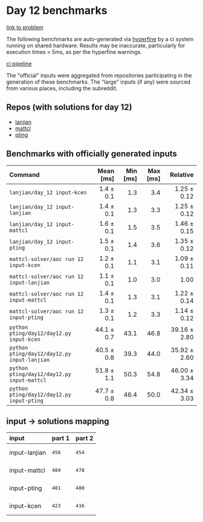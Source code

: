 # Day 12 benchmarks

[link to problem](http://adventofcode.com/2022/day/12)

The following benchmarks are auto-generated via [hyperfine](https://github.com/sharkdp/hyperfine) by a ci system running on shared hardware. Results may be inaccurate, particularly for execution times < 5ms, as per the hyperfine warnings.

[ci pipeline](http://ci.papercode.net:8080/teams/aoc2022/pipelines/aoc-compare-2022)

The "official" inputs were aggregated from repositories participating in the generation of these benchmarks. The "large" inputs (if any) were sourced from various places, including the subreddit.

## Repos (with solutions for day 12)


- [lanjian](https://github.com/LanJian/aoc-2022)
- [mattcl](https://github.com/mattcl/aoc2022)
- [pting](https://github.com/pting/aoc2022)

## Benchmarks with officially generated inputs
| Command | Mean [ms] | Min [ms] | Max [ms] | Relative |
|:---|---:|---:|---:|---:|
| `lanjian/day_12 input-kcen` | 1.4 ± 0.1 | 1.3 | 3.4 | 1.25 ± 0.12 |
| `lanjian/day_12 input-lanjian` | 1.4 ± 0.1 | 1.3 | 3.3 | 1.25 ± 0.12 |
| `lanjian/day_12 input-mattcl` | 1.6 ± 0.1 | 1.5 | 3.5 | 1.46 ± 0.15 |
| `lanjian/day_12 input-pting` | 1.5 ± 0.1 | 1.4 | 3.6 | 1.35 ± 0.12 |
| `mattcl-solver/aoc run 12 input-kcen` | 1.2 ± 0.1 | 1.1 | 3.1 | 1.09 ± 0.11 |
| `mattcl-solver/aoc run 12 input-lanjian` | 1.1 ± 0.1 | 1.0 | 3.0 | 1.00 |
| `mattcl-solver/aoc run 12 input-mattcl` | 1.4 ± 0.1 | 1.3 | 3.1 | 1.22 ± 0.14 |
| `mattcl-solver/aoc run 12 input-pting` | 1.3 ± 0.1 | 1.2 | 3.3 | 1.14 ± 0.12 |
| `python pting/day12/day12.py input-kcen` | 44.1 ± 0.7 | 43.1 | 46.8 | 39.16 ± 2.80 |
| `python pting/day12/day12.py input-lanjian` | 40.5 ± 0.8 | 39.3 | 44.0 | 35.92 ± 2.60 |
| `python pting/day12/day12.py input-mattcl` | 51.8 ± 1.1 | 50.3 | 54.8 | 46.00 ± 3.34 |
| `python pting/day12/day12.py input-pting` | 47.7 ± 0.8 | 46.4 | 50.0 | 42.34 ± 3.03 |

## input -> solutions mapping
|input|part 1|part 2|
|:---|:---|:---|
|input-lanjian|<pre>456</pre>|<pre>454</pre>|
|input-mattcl|<pre>484</pre>|<pre>478</pre>|
|input-pting|<pre>481</pre>|<pre>480</pre>|
|input-kcen|<pre>423</pre>|<pre>416</pre>|
